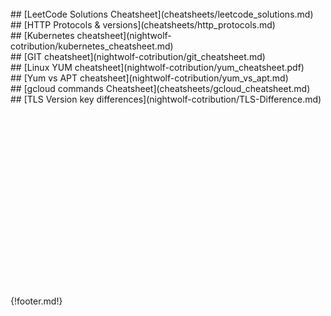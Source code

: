 <br>
## [LeetCode Solutions Cheatsheet](cheatsheets/leetcode_solutions.md)
<br>
## [HTTP Protocols & versions](cheatsheets/http_protocols.md)
<br>
## [Kubernetes cheatsheet](nightwolf-cotribution/kubernetes_cheatsheet.md)
<br>
## [GIT cheatsheet](nightwolf-cotribution/git_cheatsheet.md)
<br>
## [Linux YUM cheatsheet](nightwolf-cotribution/yum_cheatsheet.pdf)
<br>
## [Yum vs APT cheatsheet](nightwolf-cotribution/yum_vs_apt.md)
<br>
## [gcloud commands Cheatsheet](cheatsheets/gcloud_cheatsheet.md)
<br>
## [TLS Version key differences](nightwolf-cotribution/TLS-Difference.md)



<br>
<br>
<br>
<br>
<br>
<br>
<br>
<br>
<br>
<br>
<br>
<br>
<br>
<br>
<br>
<br>
<br>
<br>
<br>
{!footer.md!}
